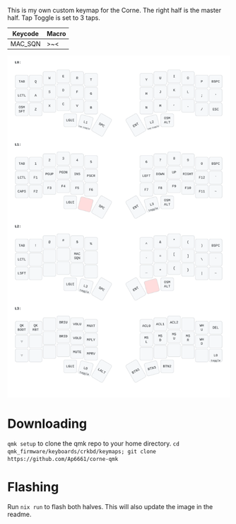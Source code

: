 
This is my own custom keymap for the Corne. 
The right half is the master half.
Tap Toggle is set to 3 taps.

| Keycode | Macro |
|---------|-------|
| MAC_SQN |  >~<  |

![keymap image](/assets/keymap.svg)

# Downloading
`qmk setup` to clone the qmk repo to your home directory.
```cd qmk_firmware/keyboards/crkbd/keymaps; git clone https://github.com/Ap6661/corne-qmk```

# Flashing
Run `nix run` to flash both halves. This will also update the image in the readme.
